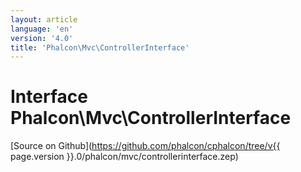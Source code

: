 ```yaml
---
layout: article
language: 'en'
version: '4.0'
title: 'Phalcon\Mvc\ControllerInterface'
---
```

# Interface **Phalcon\Mvc\ControllerInterface**

[Source on Github](https://github.com/phalcon/cphalcon/tree/v{{ page.version }}.0/phalcon/mvc/controllerinterface.zep)

